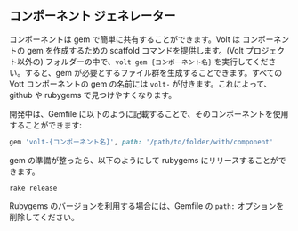## コンポーネント ジェネレーター

コンポーネントは gem で簡単に共有することができます。Volt は コンポーネントの gem を作成するための scaffold コマンドを提供します。(Volt プロジェクト以外の) フォルダーの中で、```volt gem {コンポーネント名}``` を実行してください。すると、gem が必要とするファイル群を生成することできます。すべての Vott コンポーネントの gem の名前には ```volt-``` が付きます。これによって、github や rubygems で見つけやすくなります。

開発中は、Gemfile に以下のように記載することで、そのコンポーネントを使用することができます:

```ruby
gem 'volt-{コンポーネント名}', path: '/path/to/folder/with/component'
```

gem の準備が整ったら、以下のようにして rubygems にリリースすることができます。

    rake release

Rubygems のバージョンを利用する場合には、Gemfile の ```path:``` オプションを削除してください。
